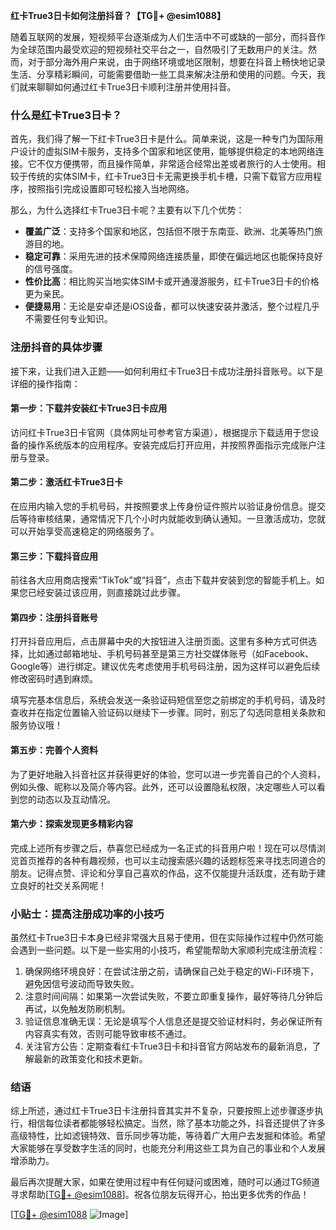 **红卡True3日卡如何注册抖音？【TG💪+ @esim1088】**

随着互联网的发展，短视频平台逐渐成为人们生活中不可或缺的一部分，而抖音作为全球范围内最受欢迎的短视频社交平台之一，自然吸引了无数用户的关注。然而，对于部分海外用户来说，由于网络环境或地区限制，想要在抖音上畅快地记录生活、分享精彩瞬间，可能需要借助一些工具来解决注册和使用的问题。今天，我们就来聊聊如何通过红卡True3日卡顺利注册并使用抖音。

### 什么是红卡True3日卡？

首先，我们得了解一下红卡True3日卡是什么。简单来说，这是一种专门为国际用户设计的虚拟SIM卡服务，支持多个国家和地区使用，能够提供稳定的本地网络连接。它不仅方便携带，而且操作简单，非常适合经常出差或者旅行的人士使用。相较于传统的实体SIM卡，红卡True3日卡无需更换手机卡槽，只需下载官方应用程序，按照指引完成设置即可轻松接入当地网络。

那么，为什么选择红卡True3日卡呢？主要有以下几个优势：
- **覆盖广泛**：支持多个国家和地区，包括但不限于东南亚、欧洲、北美等热门旅游目的地。
- **稳定可靠**：采用先进的技术保障网络连接质量，即使在偏远地区也能保持良好的信号强度。
- **性价比高**：相比购买当地实体SIM卡或开通漫游服务，红卡True3日卡的价格更为亲民。
- **便捷易用**：无论是安卓还是iOS设备，都可以快速安装并激活，整个过程几乎不需要任何专业知识。

### 注册抖音的具体步骤

接下来，让我们进入正题——如何利用红卡True3日卡成功注册抖音账号。以下是详细的操作指南：

#### 第一步：下载并安装红卡True3日卡应用
访问红卡True3日卡官网（具体网址可参考官方渠道），根据提示下载适用于您设备的操作系统版本的应用程序。安装完成后打开应用，并按照界面指示完成账户注册与登录。

#### 第二步：激活红卡True3日卡
在应用内输入您的手机号码，并按照要求上传身份证件照片以验证身份信息。提交后等待审核结果，通常情况下几个小时内就能收到确认通知。一旦激活成功，您就可以开始享受高速稳定的网络服务了。

#### 第三步：下载抖音应用
前往各大应用商店搜索“TikTok”或“抖音”，点击下载并安装到您的智能手机上。如果您已经安装过该应用，则直接跳过此步骤。

#### 第四步：注册抖音账号
打开抖音应用后，点击屏幕中央的大按钮进入注册页面。这里有多种方式可供选择，比如通过邮箱地址、手机号码甚至是第三方社交媒体账号（如Facebook、Google等）进行绑定。建议优先考虑使用手机号码注册，因为这样可以避免后续修改密码时遇到麻烦。

填写完基本信息后，系统会发送一条验证码短信至您之前绑定的手机号码，请及时查收并在指定位置输入验证码以继续下一步骤。同时，别忘了勾选同意相关条款和服务协议哦！

#### 第五步：完善个人资料
为了更好地融入抖音社区并获得更好的体验，您可以进一步完善自己的个人资料，例如头像、昵称以及简介等内容。此外，还可以设置隐私权限，决定哪些人可以看到您的动态以及互动情况。

#### 第六步：探索发现更多精彩内容
完成上述所有步骤之后，恭喜您已经成为一名正式的抖音用户啦！现在可以尽情浏览首页推荐的各种有趣视频，也可以主动搜索感兴趣的话题标签来寻找志同道合的朋友。记得点赞、评论和分享自己喜欢的作品，这不仅能提升活跃度，还有助于建立良好的社交关系网呢！

### 小贴士：提高注册成功率的小技巧

虽然红卡True3日卡本身已经非常强大且易于使用，但在实际操作过程中仍然可能会遇到一些问题。以下是一些实用的小技巧，希望能帮助大家顺利完成注册流程：

1. 确保网络环境良好：在尝试注册之前，请确保自己处于稳定的Wi-Fi环境下，避免因信号波动而导致失败。
2. 注意时间间隔：如果第一次尝试失败，不要立即重复操作，最好等待几分钟后再试，以免触发防刷机制。
3. 验证信息准确无误：无论是填写个人信息还是提交验证材料时，务必保证所有内容真实有效，否则可能导致审核不通过。
4. 关注官方公告：定期查看红卡True3日卡和抖音官方网站发布的最新消息，了解最新的政策变化和技术更新。

### 结语

综上所述，通过红卡True3日卡注册抖音其实并不复杂，只要按照上述步骤逐步执行，相信每位读者都能够轻松搞定。当然，除了基本功能之外，抖音还提供了许多高级特性，比如滤镜特效、音乐同步等功能，等待着广大用户去发掘和体验。希望大家能够在享受数字生活的同时，也能充分利用这些工具为自己的事业和个人发展增添助力。

最后再次提醒大家，如果在使用过程中有任何疑问或困难，随时可以通过TG频道寻求帮助[[TG💪+ @esim1088](https://t.me/s/esim1088)]。祝各位朋友玩得开心，拍出更多优秀的作品！

[[TG💪+ @esim1088](https://t.me/s/esim1088) ![Image](https://i.postimg.cc/4NQfJmqS/Snipaste-2025-05-13-00-14-12.png)]